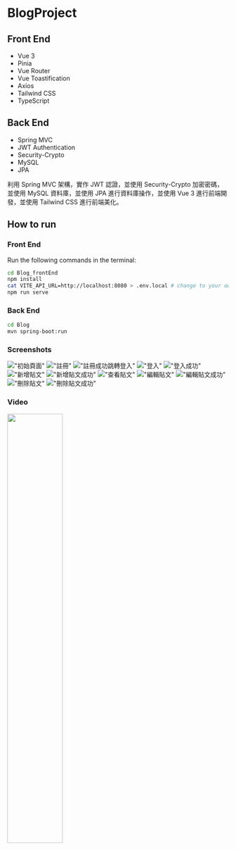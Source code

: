 # BlogProject

## Front End

- Vue 3
- Pinia
- Vue Router
- Vue Toastification
- Axios
- Tailwind CSS
- TypeScript

## Back End

- Spring MVC
- JWT Authentication
- Security-Crypto
- MySQL
- JPA

利用 Spring MVC 架構，實作 JWT 認證，並使用 Security-Crypto 加密密碼，並使用 MySQL 資料庫，並使用 JPA 進行資料庫操作，並使用 Vue 3 進行前端開發，並使用 Tailwind CSS 進行前端美化。

## How to run

### Front End

Run the following commands in the terminal:

```bash
cd Blog_frontEnd
npm install
cat VITE_API_URL=http://localhost:8080 > .env.local # change to your own back end url
npm run serve
```

### Back End

```bash
cd Blog
mvn spring-boot:run
```

### Screenshots

!["初始頁面"](<./Images/localhost_4000_admin-one-vue-tailwind_%20(4).png>)
!["註冊"](<./Images/localhost_4000_admin-one-vue-tailwind_%20(5).png>)
!["註冊成功跳轉登入"](<./Images/localhost_4000_admin-one-vue-tailwind_%20(6).png>)
!["登入"](<./Images/localhost_4000_admin-one-vue-tailwind_%20(7).png>)
!["登入成功"](<./Images/localhost_4000_admin-one-vue-tailwind_%20(8).png>)
!["新增貼文"](<./Images/localhost_4000_admin-one-vue-tailwind_%20(9).png>)
!["新增貼文成功"](<./Images/localhost_4000_admin-one-vue-tailwind_%20(10).png>)
!["查看貼文"](<./Images/localhost_4000_admin-one-vue-tailwind_%20(11).png>)
!["編輯貼文"](<./Images/localhost_4000_admin-one-vue-tailwind_%20(13).png>)
!["編輯貼文成功"](<./Images/localhost_4000_admin-one-vue-tailwind_%20(14).png>)
!["刪除貼文"](<./Images/localhost_4000_admin-one-vue-tailwind_%20(15).png>)
!["刪除貼文成功"](<./Images/localhost_4000_admin-one-vue-tailwind_%20(16).png>)

### Video

[<img src="./Images/localhost_4000_admin-one-vue-tailwind_%20(4).png" width="50%">](<[./Images/Blog.mp4](https://github.com/YuJax/BlogProject/blob/master/Images/Blog.mp4)> "Blog")
